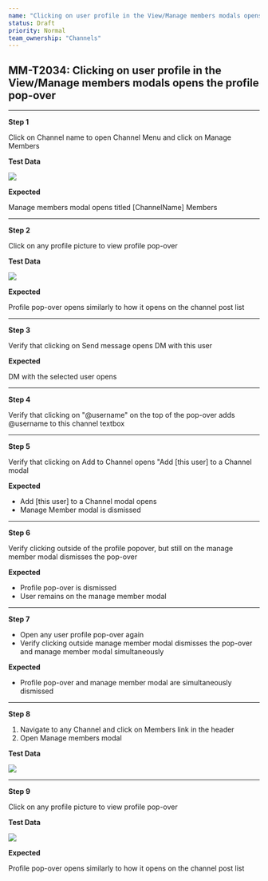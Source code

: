 ```yaml
---
name: "Clicking on user profile in the View/Manage members modals opens the profile pop-over"
status: Draft
priority: Normal
team_ownership: "Channels"
---
```


## MM-T2034: Clicking on user profile in the View/Manage members modals opens the profile pop-over

---

**Step 1**

Click on Channel name to open Channel Menu and click on Manage Members 

**Test Data**

![](https://smartbear-tm4j-prod-us-west-2-attachment-rich-text.s3.us-west-2.amazonaws.com/embedded-f3277290f945470c4add5d21ef3dc7ca7b74388fc7152bfb6b99ae58c66a95a8-1589813182954-Screen+Shot+2020-05-18+at+10.46.14+AM.png)

**Expected**

Manage members modal opens titled \[ChannelName] Members

---

**Step 2**

Click on any profile picture to view profile pop-over

**Test Data**

![](https://smartbear-tm4j-prod-us-west-2-attachment-rich-text.s3.us-west-2.amazonaws.com/embedded-f3277290f945470c4add5d21ef3dc7ca7b74388fc7152bfb6b99ae58c66a95a8-1589813401630-Screen+Shot+2020-05-18+at+10.49.47+AM.png)

**Expected**

Profile pop-over opens similarly to how it opens on the channel post list 

---

**Step 3**

Verify that clicking on Send message opens DM with this user

**Expected**

DM with the selected user opens

---

**Step 4**

Verify that clicking on "@username" on the top of the pop-over adds @username to this channel textbox

---

**Step 5**

Verify that clicking on Add to Channel opens "Add \[this user] to a Channel modal

**Expected**

- Add \[this user] to a Channel modal opens
- Manage Member modal is dismissed 

---

**Step 6**

Verify clicking outside of the profile popover, but still on the manage member modal dismisses the pop-over

**Expected**

- Profile pop-over is dismissed 
- User remains on the manage member modal

---

**Step 7**

- Open any user profile pop-over again
- Verify clicking outside manage member modal dismisses the pop-over and manage member modal simultaneously 

**Expected**

- Profile pop-over and manage member modal are simultaneously dismissed 

---

**Step 8**

1. Navigate to any Channel and click on Members link in the header
2. Open Manage members modal

**Test Data**

![](https://smartbear-tm4j-prod-us-west-2-attachment-rich-text.s3.us-west-2.amazonaws.com/embedded-f3277290f945470c4add5d21ef3dc7ca7b74388fc7152bfb6b99ae58c66a95a8-1640890424681-Screen+Shot+2021-12-30+at+1.53.22+PM.png)

---

**Step 9**

Click on any profile picture to view profile pop-over

**Test Data**

![](https://smartbear-tm4j-prod-us-west-2-attachment-rich-text.s3.us-west-2.amazonaws.com/embedded-f3277290f945470c4add5d21ef3dc7ca7b74388fc7152bfb6b99ae58c66a95a8-1589813401630-Screen+Shot+2020-05-18+at+10.49.47+AM.png)

**Expected**

Profile pop-over opens similarly to how it opens on the channel post list
